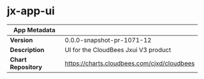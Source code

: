 # jx-app-ui

|App Metadata||
|---|---|
| **Version** | 0.0.0-snapshot-pr-1071-12 |
| **Description** | UI for the CloudBees Jxui V3 product |
| **Chart Repository** | https://charts.cloudbees.com/cjxd/cloudbees |
